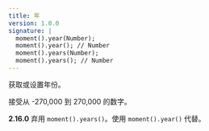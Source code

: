 ```yaml
---
title: 年
version: 1.0.0
signature: |
  moment().year(Number);
  moment().year(); // Number
  moment().years(Number);
  moment().years(); // Number
---
```



获取或设置年份。

接受从 -270,000 到 270,000 的数字。

**2.16.0** 弃用 ``moment().years()``。使用 ``moment().year()`` 代替。
